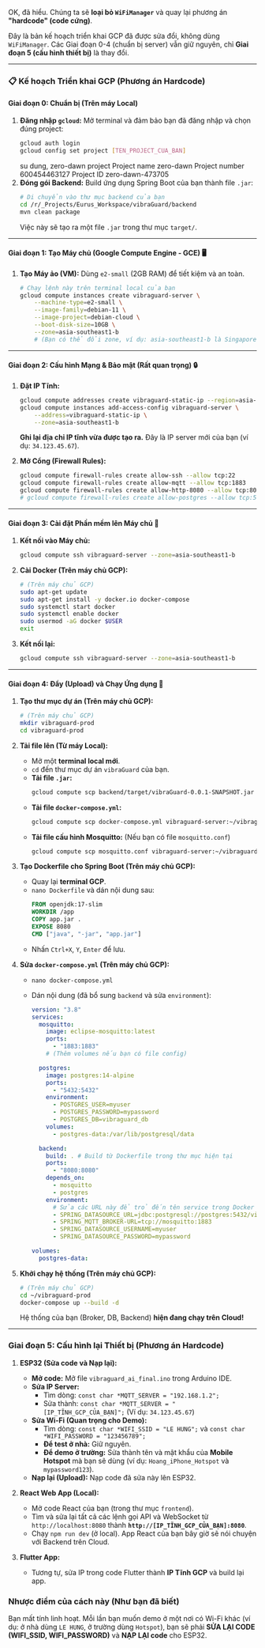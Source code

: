 OK, đã hiểu. Chúng ta sẽ **loại bỏ `WiFiManager`** và quay lại phương án **"hardcode" (code cứng)**.

Đây là bản kế hoạch triển khai GCP đã được sửa đổi, không dùng `WiFiManager`. Các Giai đoạn 0-4 (chuẩn bị server) vẫn giữ nguyên, chỉ **Giai đoạn 5 (cấu hình thiết bị)** là thay đổi.

---

### 📋 Kế hoạch Triển khai GCP (Phương án Hardcode)

#### Giai đoạn 0: Chuẩn bị (Trên máy Local)

1.  **Đăng nhập `gcloud`:** Mở terminal và đảm bảo bạn đã đăng nhập và chọn đúng project:
    ```bash
    gcloud auth login
    gcloud config set project [TEN_PROJECT_CUA_BAN]
    ```
    su dung, zero-dawn project
    Project name
    zero-dawn
    Project number
    600454463127
    Project ID
    zero-dawn-473705
2.  **Đóng gói Backend:** Build ứng dụng Spring Boot của bạn thành file `.jar`:
    ```bash
    # Di chuyển vào thư mục backend của bạn
    cd /r/_Projects/Eurus_Workspace/vibraGuard/backend
    mvn clean package
    ```
    Việc này sẽ tạo ra một file `.jar` trong thư mục `target/`.

---

#### Giai đoạn 1: Tạo Máy chủ (Google Compute Engine - GCE) 🖥️

1.  **Tạo Máy ảo (VM):** Dùng `e2-small` (2GB RAM) để tiết kiệm và an toàn.
    ```bash
    # Chạy lệnh này trên terminal local của bạn
    gcloud compute instances create vibraguard-server \
        --machine-type=e2-small \
        --image-family=debian-11 \
        --image-project=debian-cloud \
        --boot-disk-size=10GB \
        --zone=asia-southeast1-b
        # (Bạn có thể đổi zone, ví dụ: asia-southeast1-b là Singapore)
    ```

---

#### Giai đoạn 2: Cấu hình Mạng & Bảo mật (Rất quan trọng) 🔒

1.  **Đặt IP Tĩnh:**

    ```bash
    gcloud compute addresses create vibraguard-static-ip --region=asia-southeast1
    gcloud compute instances add-access-config vibraguard-server \
        --address=vibraguard-static-ip \
        --zone=asia-southeast1-b
    ```

    **Ghi lại địa chỉ IP tĩnh vừa được tạo ra.** Đây là IP server mới của bạn (ví dụ: `34.123.45.67`).

2.  **Mở Cổng (Firewall Rules):**

    ```bash
    gcloud compute firewall-rules create allow-ssh --allow tcp:22
    gcloud compute firewall-rules create allow-mqtt --allow tcp:1883
    gcloud compute firewall-rules create allow-http-8080 --allow tcp:8080
    # gcloud compute firewall-rules create allow-postgres --allow tcp:5432
    ```

---

#### Giai đoạn 3: Cài đặt Phần mềm lên Máy chủ 🐳

1.  **Kết nối vào Máy chủ:**
    ```bash
    gcloud compute ssh vibraguard-server --zone=asia-southeast1-b
    ```
2.  **Cài Docker (Trên máy chủ GCP):**
    ```bash
    # (Trên máy chủ GCP)
    sudo apt-get update
    sudo apt-get install -y docker.io docker-compose
    sudo systemctl start docker
    sudo systemctl enable docker
    sudo usermod -aG docker $USER
    exit
    ```
3.  **Kết nối lại:**
    ```bash
    gcloud compute ssh vibraguard-server --zone=asia-southeast1-b
    ```

---

#### Giai đoạn 4: Đẩy (Upload) và Chạy Ứng dụng 🚀

1.  **Tạo thư mục dự án (Trên máy chủ GCP):**
    ```bash
    # (Trên máy chủ GCP)
    mkdir vibraguard-prod
    cd vibraguard-prod
    ```
2.  **Tải file lên (Từ máy Local):**
    - Mở một **terminal local mới**.
    - `cd` đến thư mục dự án `vibraGuard` của bạn.
    - **Tải file `.jar`:**
      ```bash
      gcloud compute scp backend/target/vibraGuard-0.0.1-SNAPSHOT.jar vibraguard-server:~/vibraguard-prod/app.jar --zone=asia-southeast1-b
      ```
    - **Tải file `docker-compose.yml`:**
      ```bash
      gcloud compute scp docker-compose.yml vibraguard-server:~/vibraguard-prod/docker-compose.yml --zone=asia-southeast1-b
      ```
    - **Tải file cấu hình Mosquitto:** (Nếu bạn có file `mosquitto.conf`)
      ```bash
      gcloud compute scp mosquitto.conf vibraguard-server:~/vibraguard-prod/mosquitto.conf --zone=asia-southeast1-b
      ```
3.  **Tạo Dockerfile cho Spring Boot (Trên máy chủ GCP):**
    - Quay lại **terminal GCP**.
    - `nano Dockerfile` và dán nội dung sau:
      ```dockerfile
      FROM openjdk:17-slim
      WORKDIR /app
      COPY app.jar .
      EXPOSE 8080
      CMD ["java", "-jar", "app.jar"]
      ```
    - Nhấn `Ctrl+X`, `Y`, `Enter` để lưu.
4.  **Sửa `docker-compose.yml` (Trên máy chủ GCP):**

    - `nano docker-compose.yml`
    - Dán nội dung (đã bổ sung `backend` và sửa `environment`):

      ```yaml
      version: "3.8"
      services:
        mosquitto:
          image: eclipse-mosquitto:latest
          ports:
            - "1883:1883"
          # (Thêm volumes nếu bạn có file config)

        postgres:
          image: postgres:14-alpine
          ports:
            - "5432:5432"
          environment:
            - POSTGRES_USER=myuser
            - POSTGRES_PASSWORD=mypassword
            - POSTGRES_DB=vibraguard_db
          volumes:
            - postgres-data:/var/lib/postgresql/data

        backend:
          build: . # Build từ Dockerfile trong thư mục hiện tại
          ports:
            - "8080:8080"
          depends_on:
            - mosquitto
            - postgres
          environment:
            # Sửa các URL này để trỏ đến tên service trong Docker
            - SPRING_DATASOURCE_URL=jdbc:postgresql://postgres:5432/vibraguard_db
            - SPRING_MQTT_BROKER-URL=tcp://mosquitto:1883
            - SPRING_DATASOURCE_USERNAME=myuser
            - SPRING_DATASOURCE_PASSWORD=mypassword

      volumes:
        postgres-data:
      ```

5.  **Khởi chạy hệ thống (Trên máy chủ GCP):**
    ```bash
    # (Trên máy chủ GCP)
    cd ~/vibraguard-prod
    docker-compose up --build -d
    ```
    Hệ thống của bạn (Broker, DB, Backend) **hiện đang chạy trên Cloud\!**

---

### Giai đoạn 5: Cấu hình lại Thiết bị (Phương án Hardcode)

1.  **ESP32 (Sửa code và Nạp lại):**

    - **Mở code:** Mở file `vibraguard_ai_final.ino` trong Arduino IDE.
    - **Sửa IP Server:**
      - Tìm dòng: `const char *MQTT_SERVER = "192.168.1.2";`
      - Sửa thành: `const char *MQTT_SERVER = "[IP_TĨNH_GCP_CỦA_BẠN]";` (Ví dụ: `34.123.45.67`)
    - **Sửa Wi-Fi (Quan trọng cho Demo):**
      - Tìm dòng: `const char *WIFI_SSID = "LE HUNG";` và `const char *WIFI_PASSWORD = "123456789";`
      - **Để test ở nhà:** Giữ nguyên.
      - **Để demo ở trường:** Sửa thành tên và mật khẩu của **Mobile Hotspot** mà bạn sẽ dùng (ví dụ: `Hoang_iPhone_Hotspot` và `mypassword123`).
    - **Nạp lại (Upload):** Nạp code đã sửa này lên ESP32.

2.  **React Web App (Local):**

    - Mở code React của bạn (trong thư mục `frontend`).
    - Tìm và sửa lại tất cả các lệnh gọi API và WebSocket từ `http://localhost:8080` thành **`http://[IP_TĨNH_GCP_CỦA_BẠN]:8080`**.
    - Chạy `npm run dev` (ở local). App React của bạn bây giờ sẽ nói chuyện với Backend trên Cloud.

3.  **Flutter App:**

    - Tương tự, sửa IP trong code Flutter thành **IP Tĩnh GCP** và build lại app.

### Nhược điểm của cách này (Như bạn đã biết)

Bạn mất tính linh hoạt. Mỗi lần bạn muốn demo ở một nơi có Wi-Fi khác (ví dụ: ở nhà dùng `LE HUNG`, ở trường dùng `Hotspot`), bạn sẽ phải **SỬA LẠI CODE (WIFI_SSID, WIFI_PASSWORD)** và **NẠP LẠI code** cho ESP32.
